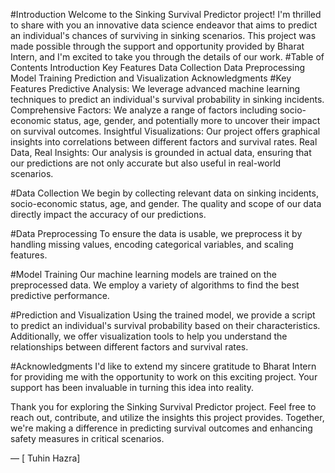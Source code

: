 #Introduction
Welcome to the Sinking Survival Predictor project! I'm thrilled to share with you an innovative data science endeavor that aims to predict an individual's chances of surviving in sinking scenarios. This project was made possible through the support and opportunity provided by Bharat Intern, and I'm excited to take you through the details of our work.
#Table of Contents
Introduction
Key Features
Data Collection
Data Preprocessing
Model Training
Prediction and Visualization
Acknowledgments
#Key Features
Predictive Analysis: We leverage advanced machine learning techniques to predict an individual's survival probability in sinking incidents.
Comprehensive Factors: We analyze a range of factors including socio-economic status, age, gender, and potentially more to uncover their impact on survival outcomes.
Insightful Visualizations: Our project offers graphical insights into correlations between different factors and survival rates.
Real Data, Real Insights: Our analysis is grounded in actual data, ensuring that our predictions are not only accurate but also useful in real-world scenarios.

#Data Collection
We begin by collecting relevant data on sinking incidents, socio-economic status, age, and gender. The quality and scope of our data directly impact the accuracy of our predictions.

#Data Preprocessing
To ensure the data is usable, we preprocess it by handling missing values, encoding categorical variables, and scaling features.

#Model Training
Our machine learning models are trained on the preprocessed data. We employ a variety of algorithms to find the best predictive performance.

#Prediction and Visualization
Using the trained model, we provide a script to predict an individual's survival probability based on their characteristics. Additionally, we offer visualization tools to help you understand the relationships between different factors and survival rates.

#Acknowledgments
I'd like to extend my sincere gratitude to Bharat Intern for providing me with the opportunity to work on this exciting project. Your support has been invaluable in turning this idea into reality.

Thank you for exploring the Sinking Survival Predictor project. Feel free to reach out, contribute, and utilize the insights this project provides. Together, we're making a difference in predicting survival outcomes and enhancing safety measures in critical scenarios.

— [ Tuhin Hazra]

